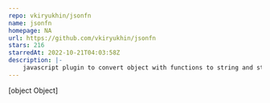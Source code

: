 ```yaml
---
repo: vkiryukhin/jsonfn
name: jsonfn
homepage: NA
url: https://github.com/vkiryukhin/jsonfn
stars: 216
starredAt: 2022-10-21T04:03:58Z
description: |-
    javascript plugin to convert object with functions to string and string to object
---
```


[object Object]
